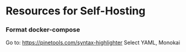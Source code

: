 # Resources for Self-Hosting

### Format docker-compose

Go to: https://pinetools.com/syntax-highlighter
Select YAML, Monokai
